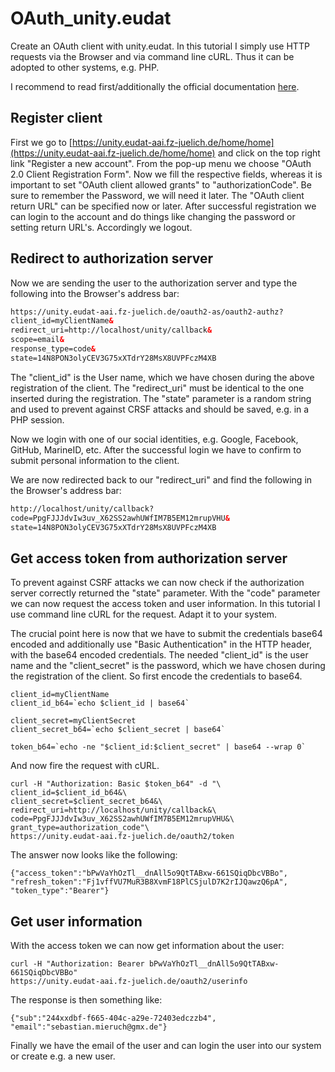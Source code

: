 # OAuth_unity.eudat

Create an OAuth client with unity.eudat. In this tutorial I simply use
HTTP requests via the Browser and via command line cURL. Thus it can
be adopted to other systems, e.g. PHP.

I recommend to read first/additionally the official documentation
[here](https://www.eudat.eu/services/userdoc/b2access-service-integration).

## Register client

First we go to
[https://unity.eudat-aai.fz-juelich.de/home/home](https://unity.eudat-aai.fz-juelich.de/home/home)
and click on the top right link "Register a new account". From the
pop-up menu we choose "OAuth 2.0 Client Registration Form". Now we
fill the respective fields, whereas it is important to set "OAuth
client allowed grants" to "authorizationCode". Be sure to remember the
Password, we will need it later. The "OAuth client return URL" can be
specified now or later. After successful registration we can login to
the account and do things like changing the password or setting return
URL's. Accordingly we logout.

## Redirect to authorization server

Now we are sending the user to the authorization server and type the following into the Browser's address bar:

``` html
https://unity.eudat-aai.fz-juelich.de/oauth2-as/oauth2-authz?
client_id=myClientName&
redirect_uri=http://localhost/unity/callback&
scope=email&
response_type=code&
state=14N8PON3olyCEV3G75xXTdrY28MsX8UVPFczM4XB
```

The "client_id" is the User name, which we have chosen during the
above registration of the client. The "redirect_uri" must be identical
to the one inserted during the registration. The "state" parameter is a
random string and used to prevent against CRSF attacks and should be
saved, e.g. in a PHP session.

Now we login with one of our social identities, e.g. Google, Facebook,
GitHub, MarineID, etc. After the successful login we have to confirm
to submit personal information to the client.

We are now redirected back to our "redirect_uri" and find the following in the Browser's address bar:

``` html
http://localhost/unity/callback?
code=PpgFJJJdvIw3uv_X62SS2awhUWfIM7B5EM12mrupVHU&
state=14N8PON3olyCEV3G75xXTdrY28MsX8UVPFczM4XB
```

## Get access token from authorization server

To prevent against CSRF attacks we can now check if the authorization
server correctly returned the "state" parameter. With the "code"
parameter we can now request the access token and user information. In
this tutorial I use command line cURL for the request. Adapt it to
your system.

The crucial point here is now that we have to submit the credentials
base64 encoded and additionally use "Basic Authentication" in the HTTP
header, with the base64 encoded credentials. The needed "client_id" is
the user name and the "client_secret" is the password, which we have
chosen during the registration of the client. So first encode the
credentials to base64.

``` shell
client_id=myClientName
client_id_b64=`echo $client_id | base64`

client_secret=myClientSecret
client_secret_b64=`echo $client_secret | base64`

token_b64=`echo -ne "$client_id:$client_secret" | base64 --wrap 0`
```

And now fire the request with cURL.

``` shell
curl -H "Authorization: Basic $token_b64" -d "\
client_id=$client_id_b64&\
client_secret=$client_secret_b64&\
redirect_uri=http://localhost/unity/callback&\
code=PpgFJJJdvIw3uv_X62SS2awhUWfIM7B5EM12mrupVHU&\
grant_type=authorization_code"\
https://unity.eudat-aai.fz-juelich.de/oauth2/token
```

The answer now looks like the following:

``` shell
{"access_token":"bPwVaYhOzTl__dnAll5o9QtTABxw-661SQiqDbcVBBo",
"refresh_token":"Fj1vffVU7MuR3B8XvmF18PlCSjulD7K2rIJQawzQ6pA",
"token_type":"Bearer"}
```

## Get user information

With the access token we can now get information about the user:

``` shell
curl -H "Authorization: Bearer bPwVaYhOzTl__dnAll5o9QtTABxw-661SQiqDbcVBBo" 
https://unity.eudat-aai.fz-juelich.de/oauth2/userinfo
```

The response is then something like:

``` shell
{"sub":"244xxdbf-f665-404c-a29e-72403edczzb4",
"email":"sebastian.mieruch@gmx.de"}
```

Finally we have the email of the user and can login the user into our
system or create e.g. a new user.
























